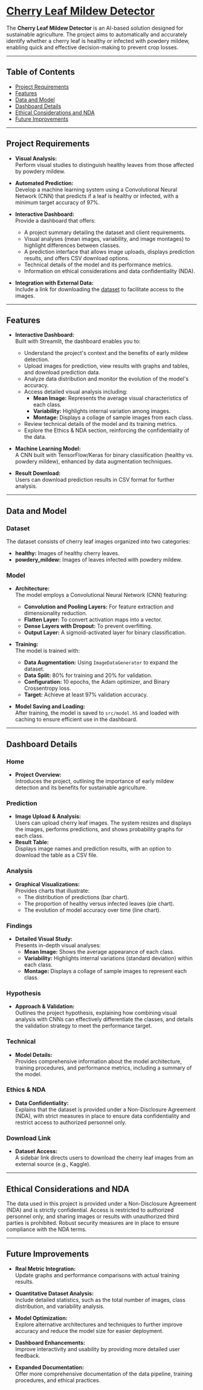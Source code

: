 # [Cherry Leaf Mildew Detector](https://midetector-86d4ac524814.herokuapp.com/)

The **Cherry Leaf Mildew Detector** is an AI-based solution designed for sustainable agriculture. The project aims to automatically and accurately identify whether a cherry leaf is healthy or infected with powdery mildew, enabling quick and effective decision-making to prevent crop losses.

---

## Table of Contents

- [Project Requirements](#project-requirements)
- [Features](#features)
- [Data and Model](#data-and-model)
- [Dashboard Details](#dashboard-details)
- [Ethical Considerations and NDA](#ethical-considerations-and-nda)
- [Future Improvements](#future-improvements)

---

## Project Requirements

- **Visual Analysis:**  
  Perform visual studies to distinguish healthy leaves from those affected by powdery mildew.

- **Automated Prediction:**  
  Develop a machine learning system using a Convolutional Neural Network (CNN) that predicts if a leaf is healthy or infected, with a minimum target accuracy of 97%.

- **Interactive Dashboard:**  
  Provide a dashboard that offers:
  - A project summary detailing the dataset and client requirements.
  - Visual analyses (mean images, variability, and image montages) to highlight differences between classes.
  - A prediction interface that allows image uploads, displays prediction results, and offers CSV download options.
  - Technical details of the model and its performance metrics.
  - Information on ethical considerations and data confidentiality (NDA).

- **Integration with External Data:**  
  Include a link for downloading the [dataset](https://www.kaggle.com/datasets/codeinstitute/cherry-leaves) to facilitate access to the images.

---

## Features

- **Interactive Dashboard:**  
  Built with Streamlit, the dashboard enables you to:
  - Understand the project's context and the benefits of early mildew detection.
  - Upload images for prediction, view results with graphs and tables, and download prediction data.
  - Analyze data distribution and monitor the evolution of the model's accuracy.
  - Access detailed visual analysis including:
    - **Mean Image:** Represents the average visual characteristics of each class.
    - **Variability:** Highlights internal variation among images.
    - **Montage:** Displays a collage of sample images from each class.
  - Review technical details of the model and its training metrics.
  - Explore the Ethics & NDA section, reinforcing the confidentiality of the data.

- **Machine Learning Model:**  
  A CNN built with TensorFlow/Keras for binary classification (healthy vs. powdery mildew), enhanced by data augmentation techniques.

- **Result Download:**  
  Users can download prediction results in CSV format for further analysis.

---

## Data and Model

### Dataset

The dataset consists of cherry leaf images organized into two categories:
- **healthy:** Images of healthy cherry leaves.
- **powdery_mildew:** Images of leaves infected with powdery mildew.

### Model

- **Architecture:**  
  The model employs a Convolutional Neural Network (CNN) featuring:
  - **Convolution and Pooling Layers:** For feature extraction and dimensionality reduction.
  - **Flatten Layer:** To convert activation maps into a vector.
  - **Dense Layers with Dropout:** To prevent overfitting.
  - **Output Layer:** A sigmoid-activated layer for binary classification.

- **Training:**  
  The model is trained with:
  - **Data Augmentation:** Using `ImageDataGenerator` to expand the dataset.
  - **Data Split:** 80% for training and 20% for validation.
  - **Configuration:** 10 epochs, the Adam optimizer, and Binary Crossentropy loss.
  - **Target:** Achieve at least 97% validation accuracy.

- **Model Saving and Loading:**  
  After training, the model is saved to `src/model.h5` and loaded with caching to ensure efficient use in the dashboard.

---

## Dashboard Details

### Home
- **Project Overview:**  
  Introduces the project, outlining the importance of early mildew detection and its benefits for sustainable agriculture.

### Prediction
- **Image Upload & Analysis:**  
  Users can upload cherry leaf images. The system resizes and displays the images, performs predictions, and shows probability graphs for each class.
- **Result Table:**  
  Displays image names and prediction results, with an option to download the table as a CSV file.

### Analysis
- **Graphical Visualizations:**  
  Provides charts that illustrate:
  - The distribution of predictions (bar chart).
  - The proportion of healthy versus infected leaves (pie chart).
  - The evolution of model accuracy over time (line chart).

### Findings
- **Detailed Visual Study:**  
  Presents in-depth visual analyses:
  - **Mean Image:** Shows the average appearance of each class.
  - **Variability:** Highlights internal variations (standard deviation) within each class.
  - **Montage:** Displays a collage of sample images to represent each class.

### Hypothesis
- **Approach & Validation:**  
  Outlines the project hypothesis, explaining how combining visual analysis with CNNs can effectively differentiate the classes, and details the validation strategy to meet the performance target.

### Technical
- **Model Details:**  
  Provides comprehensive information about the model architecture, training procedures, and performance metrics, including a summary of the model.

### Ethics & NDA
- **Data Confidentiality:**  
  Explains that the dataset is provided under a Non-Disclosure Agreement (NDA), with strict measures in place to ensure data confidentiality and restrict access to authorized personnel only.

### Download Link
- **Dataset Access:**  
  A sidebar link directs users to download the cherry leaf images from an external source (e.g., Kaggle).

---

## Ethical Considerations and NDA

The data used in this project is provided under a Non-Disclosure Agreement (NDA) and is strictly confidential. Access is restricted to authorized personnel only, and sharing images or results with unauthorized third parties is prohibited. Robust security measures are in place to ensure compliance with the NDA terms.

---

## Future Improvements

- **Real Metric Integration:**  
  Update graphs and performance comparisons with actual training results.
  
- **Quantitative Dataset Analysis:**  
  Include detailed statistics, such as the total number of images, class distribution, and variability analysis.
  
- **Model Optimization:**  
  Explore alternative architectures and techniques to further improve accuracy and reduce the model size for easier deployment.
  
- **Dashboard Enhancements:**  
  Improve interactivity and usability by providing more detailed user feedback.
  
- **Expanded Documentation:**  
  Offer more comprehensive documentation of the data pipeline, training procedures, and ethical practices.
